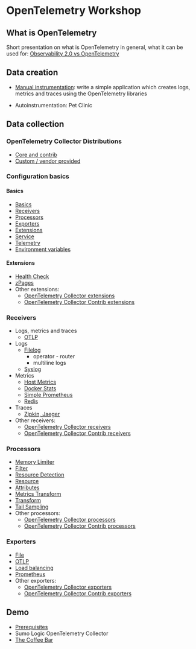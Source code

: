 # OpenTelemetry Workshop

## What is OpenTelemetry

Short presentation on what is OpenTelemetry in general, what it can be used for: [Observability 2.0 vs OpenTelemetry](https://slides.com/perk/obsevability-20-feat-opentelemetry)

## Data creation

* [Manual instrumentation](./exercises/instrumentation/): write a simple application which creates logs, metrics and traces using the OpenTelemetry libraries

* Autoinstrumentation: Pet Clinic

## Data collection

### OpenTelemetry Collector Distributions

* [Core and contrib](./exercises/distros/otelcol-and-contrib/)
* [Custom / vendor provided](./exercises/distros/custom/)

### Configuration basics

#### Basics

* [Basics](https://opentelemetry.io/docs/collector/configuration/#basics)
* [Receivers](https://opentelemetry.io/docs/collector/configuration/#receivers)
* [Processors](https://opentelemetry.io/docs/collector/configuration/#processors)
* [Exporters](https://opentelemetry.io/docs/collector/configuration/#exporters)
* [Extensions](https://opentelemetry.io/docs/collector/configuration/#extensions)
* [Service](https://opentelemetry.io/docs/collector/configuration/#service)
* [Telemetry](./exercises/basics/telemetry/)
* [Environment variables](./exercises/basics/env-variables/)

#### Extensions

* [Health Check](./exercises/extensions/healthcheck/)
* [zPages](./exercises/extensions/zpages/)
* Other extensions:
  * [OpenTelemetry Collector extensions](https://github.com/open-telemetry/opentelemetry-collector/tree/v0.51.0/extension)
  * [OpenTelemetry Collector Contrib extensions](https://github.com/open-telemetry/opentelemetry-collector-contrib/tree/v0.51.0/extension)

### Receivers

* Logs, metrics and traces
  * [OTLP](./exercises/receivers/otlp/)
* Logs
  * [Filelog](./exercises/receivers/filelog/)
    * operator - router
    * multiline logs
  * [Syslog](./exercises/receivers/syslog/)
* Metrics
  * [Host Metrics](./exercises/receivers/hostmetrics/)
  * [Docker Stats](./exercises/receivers/dockerstats/)
  * [Simple Prometheus](./exercises/receivers/simpleprometheus/)
  * [Redis](./exercises/receivers/redisreceiver/)
* Traces
  * [Zipkin, Jaeger](./exercises/receivers/zipkin/)
* Other receivers:
  * [OpenTelemetry Collector receivers](https://github.com/open-telemetry/opentelemetry-collector/tree/v0.51.0/receiver)
  * [OpenTelemetry Collector Contrib receivers](https://github.com/open-telemetry/opentelemetry-collector-contrib/tree/v0.51.0/receiver)

### Processors

* [Memory Limiter](./exercises/processors/memorylimiter/)
* [Filter](./exercises/processors/filter/)
* [Resource Detection](./exercises/processors/resourcedetection/)
* [Resource](./exercises/processors/resource/)
* [Attributes](./exercises/processors/attributes/)
* [Metrics Transform](./exercises/processors/metricstransform/)
* [Transform](./exercises/processors/transform/)
* [Tail Sampling](./exercises/processors/tailsampling/)
* Other processors:
  * [OpenTelemetry Collector processors](https://github.com/open-telemetry/opentelemetry-collector/tree/v0.51.0/processor)
  * [OpenTelemetry Collector Contrib processors](https://github.com/open-telemetry/opentelemetry-collector-contrib/tree/v0.51.0/processor)

### Exporters
  
* [File](./exercises/exporters/file/)
* [OTLP](./exercises/exporters/otlp/)
* [Load balancing](./exercises/exporters/loadbalancing/)
* [Prometheus](./exercises/exporters/prometheus/)
* Other exporters:
  * [OpenTelemetry Collector exporters](https://github.com/open-telemetry/opentelemetry-collector/tree/v0.51.0/exporter)
  * [OpenTelemetry Collector Contrib exporters](https://github.com/open-telemetry/opentelemetry-collector-contrib/tree/v0.51.0/exporter)

## Demo

* [Prerequisites](./exercises/demo/prerequisites/)
* Sumo Logic OpenTelemetry Collector
* [The Coffee Bar](./exercises/the-coffee-bar/)
